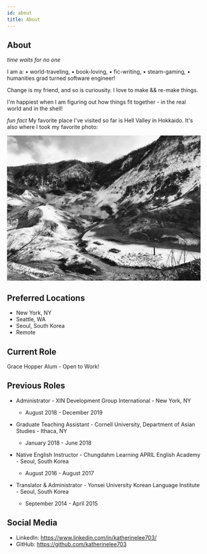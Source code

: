 ```yaml
---
id: about
title: About
---
```


## About

_time waits for no one_

I am a:
• world-traveling,
• book-loving,
• fic-writing,
• steam-gaming,
• humanities grad turned software engineer!

Change is my friend, and so is curiousity. I love to make && re-make things.

I'm happiest when I am figuring out how things fit together - in the real world and in the shell!

_fun fact_
My favorite place I've visited so far is Hell Valley in Hokkaido. It's also where I took my favorite photo:

![jigokudani](./assets/jigokudani.jpg)

## Preferred Locations

- New York, NY
- Seattle, WA
- Seoul, South Korea
- Remote

## Current Role

Grace Hopper Alum - Open to Work!

## Previous Roles

- Administrator - XIN Development Group International - New York, NY

  - August 2018 - December 2019

- Graduate Teaching Assistant - Cornell University, Department of Asian Studies - Ithaca, NY

  - January 2018 - June 2018

- Native English Instructor - Chungdahm Learning APRIL English Academy - Seoul, South Korea

  - August 2016 - August 2017

- Translator & Administrator - Yonsei University Korean Language Institute - Seoul, South Korea
  - September 2014 - April 2015

## Social Media

- LinkedIn: https://www.linkedin.com/in/katherinelee703/
- GitHub: https://github.com/katherinelee703
